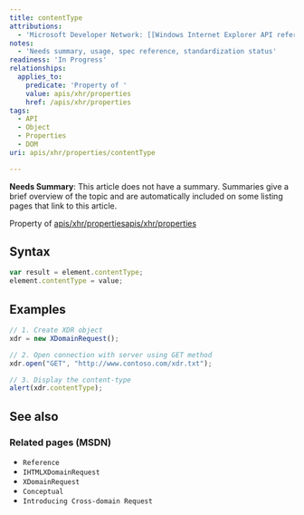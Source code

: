 ```yaml
---
title: contentType
attributions:
  - 'Microsoft Developer Network: [[Windows Internet Explorer API reference](http://msdn.microsoft.com/en-us/library/ie/hh828809%28v=vs.85%29.aspx) Article]'
notes:
  - 'Needs summary, usage, spec reference, standardization status'
readiness: 'In Progress'
relationships:
  applies_to:
    predicate: 'Property of '
    value: apis/xhr/properties
    href: /apis/xhr/properties
tags:
  - API
  - Object
  - Properties
  - DOM
uri: apis/xhr/properties/contentType

---
```

**Needs Summary**: This article does not have a summary. Summaries give a brief overview of the topic and are automatically included on some listing pages that link to this article.

Property of [apis/xhr/properties](/apis/xhr/properties)[apis/xhr/properties](/apis/xhr/properties)

## <span>Syntax</span>

``` js
var result = element.contentType;
element.contentType = value;
```

## <span>Examples</span>

``` js
// 1. Create XDR object
xdr = new XDomainRequest();

// 2. Open connection with server using GET method
xdr.open("GET", "http://www.contoso.com/xdr.txt");

// 3. Display the content-type
alert(xdr.contentType);
```

## <span>See also</span>

### <span>Related pages (MSDN)</span>

-   `Reference`
-   `IHTMLXDomainRequest`
-   `XDomainRequest`
-   `Conceptual`
-   `Introducing Cross-domain Request`
